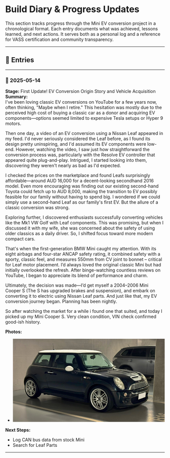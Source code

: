 # Build Diary & Progress Updates

This section tracks progress through the Mini EV conversion project in a chronological format. Each entry documents what was achieved, lessons learned, and next actions. It serves both as a personal log and a reference for VASS certification and community transparency.

---

## 🔧 Entries

---

### 📅 2025-05-14  
**Stage:** First Update! EV Conversion Origin Story and Vehicle Acquisition  
**Summary:**  
I've been loving classic EV conversions on YouTube for a few years now, often thinking, "Maybe when I retire." This hesitation was mostly due to the perceived high cost of buying a classic car as a donor and acquiring EV components—options seemed limited to expensive Tesla setups or Hyper 9 motors.

Then one day, a video of an EV conversion using a Nissan Leaf appeared in my feed. I'd never seriously considered the Leaf before, as I found its design pretty uninspiring, and I'd assumed its EV components were low-end. However, watching the video, I saw just how straightforward the conversion process was, particularly with the Resolve EV controller that appeared quite plug-and-play. Intrigued, I started looking into them, discovering they weren't nearly as bad as I'd expected.

I checked the prices on the marketplace and found Leafs surprisingly affordable—around AUD 16,000 for a decent-looking secondhand 2016 model. Even more encouraging was finding out our existing second-hand Toyota could fetch up to AUD 8,000, making the transition to EV possibly feasible for our family without having to spend big. I wondered if we could simply use a second-hand Leaf as our family's first EV. But the allure of a classic conversion was strong.

Exploring further, I discovered enthusiasts successfully converting vehicles like the Mk1 VW Golf with Leaf components. This was promising, but when I discussed it with my wife, she was concerned about the safety of using older classics as a daily driver. So, I shifted focus toward more modern compact cars.

That's when the first-generation BMW Mini caught my attention. With its eight airbags and four-star ANCAP safety rating, it combined safety with a sporty, classic feel, and measures 550mm from CV joint to bonnet – critical for Leaf motor placement. I’d always loved the original classic Mini but had initially overlooked the refresh. After binge-watching countless reviews on YouTube, I began to appreciate its blend of performance and charm.

Ultimately, the decision was made—I’d get myself a 2004–2006 Mini Cooper S (The S has upgraded brakes and suspension), and embark on converting it to electric using Nissan Leaf parts. And just like that, my EV conversion journey began. Planning has been nightly. 

So after watching the market for a while i found one that suited, and today I picked up my Mini Cooper S. Very clean condition, VIN check confirmed good-ish history.

**Photos:**  
- ![The Mini](media/mini.jpg) 

**Next Steps:**
- Log CAN bus data from stock Mini
- Search for Leaf Parts

---
